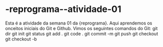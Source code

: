 # -reprograma--atividade-01
Esta é a atividade da semana 01 da {reprograma}. 
Aqui aprendemos os onceitos iniciais do Git e Github.
Vimos os seguintes comandos do Git: 
git dir
git init
git status
git add . 
git code .
git commit -m
git push
git checkout
git checkout -b


